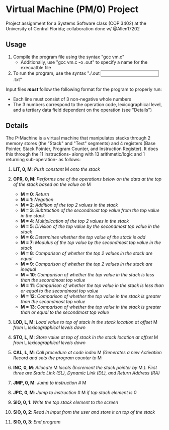 # Virtual Machine (PM/0) Project
Project assignment for a Systems Software class (COP 3402) at the University of Central Florida; collaboration done w/ @Allen17202

## Usage
1. Compile the program file using the syntax "gcc vm.c"
    - Additionally, use "gcc vm.c -o <Custom Name>.out" to specify a name for the execuatble file
2. To run the program, use the syntax "./<Executable Name>.out <Input File Name>.txt"

Input files ***must*** follow the following format for the program to properly run:
  * Each line must consist of 3 non-negative whole numbers
  * The 3 numbers correspond to the operation code, lexicographical level, and a tertiary data field dependent on the operation (see "Details")

## Details
The P-Machine is a virtual machine that manipulates stacks through 2 memory stores (the "Stack" and "Text" segments) and 4 registers (Base Pointer, Stack Pointer, Program Counter, and Instruction Register). It does this through the 11 instructions- along with 13 arithmetic/logic and 1 returning sub-operation- as follows:

1. **LIT, 0, M**: *Push constant* M *onto the stack*
2. **OPR, 0, M**: *Performs one of the operations below on the data at the top of the stack based on the value on* M
    - **M = 0**: *Return*
    - **M = 1**: *Negation*
    - **M = 2**: *Addition of the top 2 values in the stack*
    - **M = 3**: *Subtraction of the secondmost top value from the top value in the stack*
    - **M = 4**: *Multiplication of the top 2 values in the stack*
    - **M = 5**: *Division of the top value by the secondmost top value in the stack*
    - **M = 6**: *Determines whether the top value of the stack is odd*
    - **M = 7**: *Modulus of the top value by the secondmost top value in the stack*
    - **M = 8**: *Comparison of whether the top 2 values in the stack are equal*
    - **M = 9**: *Comparison of whether the top 2 values in the stack are inequal*
    - **M = 10**: *Comparison of whether the top value in the stack is less than the secondmost top value*
    - **M = 11**: *Comparison of whether the top value in the stack is less than or equal to the secondmost top value*
    - **M = 12**: *Comparison of whether the top value in the stack is greater than the secondmost top value*
    - **M = 13**: *Comparison of whether the top value in the stack is greater than or equal to the secondmost top value*
    
3. **LOD, L, M**: *Load value to top of stack in the stack location at offset* M *from* L *lexicographical levels down*
4. **STO, L, M**: *Store value at top of stack in the stack location at offset* M *from* L *lexicographical levels down*
5. **CAL, L, M**: *Call procedure at code index* M *(Generates a new Activation Record and sets the program counter to* M
6. **INC, 0, M**: *Allocate* M *locals (Increment the stack pointer by* M *). First three are Static Link (SL), Dynamic Link (DL), and Return Address (RA)*
7. **JMP, 0, M**: *Jump to instruction #* M
8. **JPC, 0, M**: *Jump to instruction #* M *if top stack element is 0*
9. **SIO, 0, 1**: *Write the top stack element to the screen*
10. **SIO, 0, 2**: *Read in input from the user and store it on top of the stack*
11. **SIO, 0, 3**: *End program*
